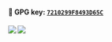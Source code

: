 ####  🔑 GPG key: [`7210299F8493D65C`](https://github.com/swift-zym.gpg)
#### [![](https://cfrating.baoshuo.dev/rating?username=swift-zym)](https://codeforces.com/profile/swift-zym) [![](https://cfrating.baoshuo.dev/rating?username=swiftc)](https://codeforces.com/profile/swiftc)
